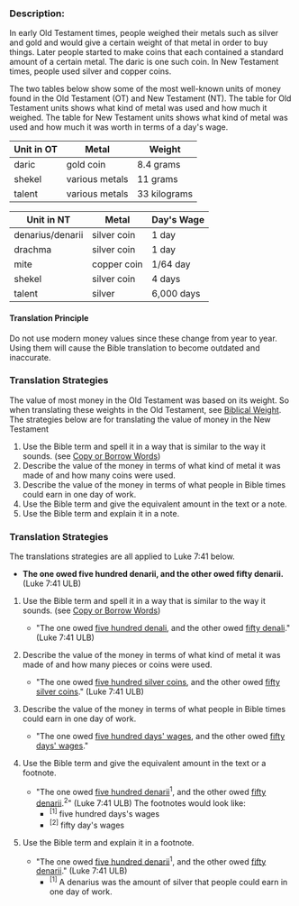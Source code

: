 
### Description:

In early Old Testament times, people weighed their metals such as silver and gold and would give a certain weight of that metal in order to buy things. Later people started to make coins that each contained a standard amount of a certain metal. The daric is one such coin.  In New Testament times, people used silver and copper coins.

The two tables below show some of the most well-known units of money found in the Old Testament (OT) and New Testament (NT). The table for Old Testament units shows what kind of metal was used and how much it weighed. The table for New Testament units shows what kind of metal was used and how much it was worth in terms of a day's wage.

| Unit in OT | Metal  | Weight  |
| -------- | -------- | -------- |
| daric     | gold coin  | 8.4 grams      |
| shekel | various metals |  11 grams |
| talent | various metals |  33 kilograms| 


| Unit in NT |  Metal |  Day's Wage  |
| -------- | -------- | -------- |
| denarius/denarii | silver coin |  1 day |
| drachma | silver coin |  1 day |
| mite | copper coin|  1/64 day |
| shekel | silver coin |  4 days |
| talent | silver |  6,000 days |

#### Translation Principle

Do not use modern money values since these change from year to year. Using them will cause the Bible translation to become outdated and inaccurate.

### Translation Strategies

The value of most money in the Old Testament was based on its weight. So when translating these weights in the Old Testament, see [Biblical Weight](../translate-bweight/01.md). 
The strategies below are for translating the value of money in the New Testament

1. Use the Bible term and spell it in a way that is similar to the way it sounds. (see [Copy or Borrow Words](../translate-transliterate/01.md))
1. Describe the value of the money in terms of what kind of metal it was made of and how many coins were used.
1. Describe the value of the money in terms of what people in Bible times could earn in one day of work.
1. Use the Bible term and give the equivalent amount in the text or a note.
1. Use the Bible term and explain it in a note.

### Translation Strategies

The translations strategies are all applied to Luke 7:41 below.

* **The one owed five hundred denarii, and the other owed fifty denarii.** (Luke 7:41 ULB)

1. Use the Bible term and spell it in a way that is similar to the way it sounds. (see [Copy or Borrow Words](../translate-transliterate/01.md))

    * "The one owed <u>five hundred denali</u>, and the other owed <u>fifty denali</u>." (Luke 7:41 ULB)

2. Describe the value of the money in terms of what kind of metal it was made of and how many pieces or coins were used.

    * "The one owed <u>five hundred silver coins</u>, and the other owed <u>fifty silver coins</u>." (Luke 7:41 ULB)

3. Describe the value of the money in terms of what people in Bible times could earn in one day of work.

    * "The one owed <u>five hundred days' wages</u>, and the other owed <u>fifty days' wages</u>." 

4. Use the Bible term and give the equivalent amount in the text or a footnote.

    * "The one owed <u>five hundred denarii</u><sup>1</sup>, and the other owed <u>fifty denarii</u>.<sup>2</sup>" (Luke 7:41 ULB) The footnotes would look like:
        * <sup>[1]</sup> five hundred days's wages
        * <sup>[2]</sup> fifty day's wages

5. Use the Bible term and explain it in a footnote.

    * "The one owed <u>five hundred denarii</u><sup>1</sup>, and the other owed <u>fifty denarii</u>." (Luke 7:41 ULB)
        * <sup>[1]</sup> A denarius was the amount of silver that people could earn in one day of work.

